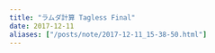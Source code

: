 ```yaml
---
title: "ラムダ計算 Tagless Final"
date: 2017-12-11
aliases: ["/posts/note/2017-12-11_15-38-50.html"]
---
```


